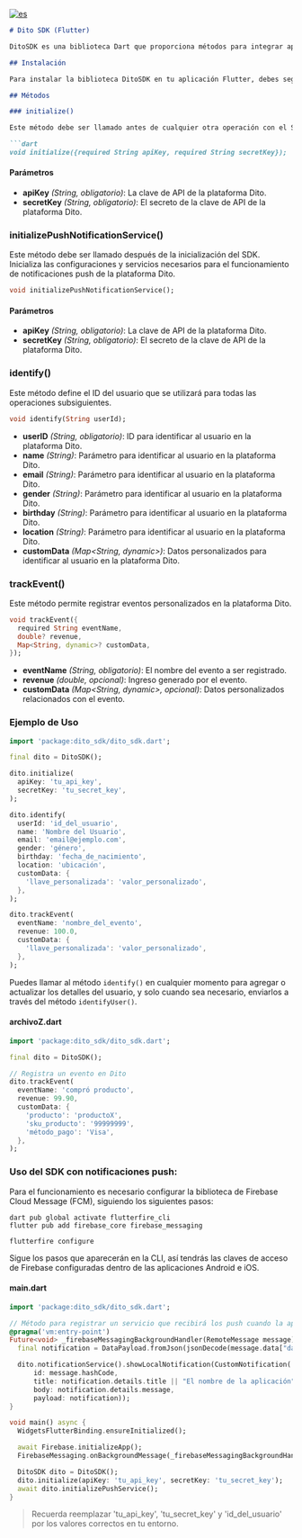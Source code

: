 [![es](https://img.shields.io/badge/lang-es-yellow.svg)](https://github.com/ditointernet/sdk_mobile_flutter/blob/main/README.es.md)

```markdown
# Dito SDK (Flutter)

DitoSDK es una biblioteca Dart que proporciona métodos para integrar aplicaciones con la plataforma de Dito. Permite identificar usuarios, registrar eventos y enviar datos personalizados.

## Instalación

Para instalar la biblioteca DitoSDK en tu aplicación Flutter, debes seguir las instrucciones proporcionadas [en este enlace](https://pub.dev/packages/dito_sdk/install).

## Métodos

### initialize()

Este método debe ser llamado antes de cualquier otra operación con el SDK. Inicializa las claves de API y SECRET necesarias para la autenticación en la plataforma Dito.

```dart
void initialize({required String apiKey, required String secretKey});
```

#### Parámetros

- **apiKey** _(String, obligatorio)_: La clave de API de la plataforma Dito.
- **secretKey** _(String, obligatorio)_: El secreto de la clave de API de la plataforma Dito.

### initializePushNotificationService()

Este método debe ser llamado después de la inicialización del SDK. Inicializa las configuraciones y servicios necesarios para el funcionamiento de notificaciones push de la plataforma Dito.

```dart
void initializePushNotificationService();
```

#### Parámetros

- **apiKey** _(String, obligatorio)_: La clave de API de la plataforma Dito.
- **secretKey** _(String, obligatorio)_: El secreto de la clave de API de la plataforma Dito.

### identify()

Este método define el ID del usuario que se utilizará para todas las operaciones subsiguientes.

```dart
void identify(String userId);
```

- **userID** _(String, obligatorio)_: ID para identificar al usuario en la plataforma Dito.
- **name** _(String)_: Parámetro para identificar al usuario en la plataforma Dito.
- **email** _(String)_: Parámetro para identificar al usuario en la plataforma Dito.
- **gender** _(String)_: Parámetro para identificar al usuario en la plataforma Dito.
- **birthday** _(String)_: Parámetro para identificar al usuario en la plataforma Dito.
- **location** _(String)_: Parámetro para identificar al usuario en la plataforma Dito.
- **customData** _(Map<String, dynamic>)_: Datos personalizados para identificar al usuario en la plataforma Dito.

### trackEvent()

Este método permite registrar eventos personalizados en la plataforma Dito.

```dart
void trackEvent({
  required String eventName,
  double? revenue,
  Map<String, dynamic>? customData,
});
```

- **eventName** _(String, obligatorio)_: El nombre del evento a ser registrado.
- **revenue** _(double, opcional)_: Ingreso generado por el evento.
- **customData** _(Map<String, dynamic>, opcional)_: Datos personalizados relacionados con el evento.

### Ejemplo de Uso

```dart
import 'package:dito_sdk/dito_sdk.dart';

final dito = DitoSDK();

dito.initialize(
  apiKey: 'tu_api_key',
  secretKey: 'tu_secret_key',
);

dito.identify(
  userId: 'id_del_usuario',
  name: 'Nombre del Usuario',
  email: 'email@ejemplo.com',
  gender: 'género',
  birthday: 'fecha_de_nacimiento',
  location: 'ubicación',
  customData: {
    'llave_personalizada': 'valor_personalizado',
  },
);

dito.trackEvent(
  eventName: 'nombre_del_evento',
  revenue: 100.0,
  customData: {
    'llave_personalizada': 'valor_personalizado',
  },
);
```

Puedes llamar al método `identify()` en cualquier momento para agregar o actualizar los detalles del usuario, y solo cuando sea necesario, enviarlos a través del método `identifyUser()`.

#### archivoZ.dart

```dart
import 'package:dito_sdk/dito_sdk.dart';

final dito = DitoSDK();

// Registra un evento en Dito
dito.trackEvent(
  eventName: 'compró producto',
  revenue: 99.90,
  customData: {
    'producto': 'productoX',
    'sku_producto': '99999999',
    'método_pago': 'Visa',
  },
);
```

### Uso del SDK con notificaciones push:

Para el funcionamiento es necesario configurar la biblioteca de Firebase Cloud Message (FCM), siguiendo los siguientes pasos:

```shell
dart pub global activate flutterfire_cli
flutter pub add firebase_core firebase_messaging
```

```shell
flutterfire configure
```

Sigue los pasos que aparecerán en la CLI, así tendrás las claves de acceso de Firebase configuradas dentro de las aplicaciones Android e iOS.

#### main.dart
```dart
import 'package:dito_sdk/dito_sdk.dart';

// Método para registrar un servicio que recibirá los push cuando la aplicación esté completamente cerrada
@pragma('vm:entry-point')
Future<void> _firebaseMessagingBackgroundHandler(RemoteMessage message) async {
  final notification = DataPayload.fromJson(jsonDecode(message.data["data"]));

  dito.notificationService().showLocalNotification(CustomNotification(
      id: message.hashCode,
      title: notification.details.title || "El nombre de la aplicación",
      body: notification.details.message,
      payload: notification));
}

void main() async {
  WidgetsFlutterBinding.ensureInitialized();

  await Firebase.initializeApp();
  FirebaseMessaging.onBackgroundMessage(_firebaseMessagingBackgroundHandler);

  DitoSDK dito = DitoSDK();
  dito.initialize(apiKey: 'tu_api_key', secretKey: 'tu_secret_key');
  await dito.initializePushService();
}
```

> Recuerda reemplazar 'tu_api_key', 'tu_secret_key' y 'id_del_usuario' por los valores correctos en tu entorno.
```